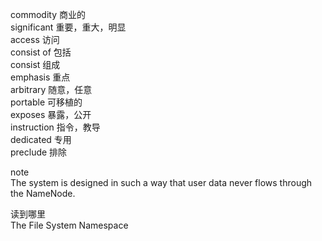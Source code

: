 commodity 商业的  
significant 重要，重大，明显  
access 访问  
consist of 包括  
consist 组成  
emphasis 重点  
arbitrary 随意，任意  
portable 可移植的  
exposes 暴露，公开  
instruction 指令，教导  
dedicated 专用  
preclude 排除    

note  
The system is designed in such a way that user data never flows through the NameNode.  

读到哪里  
The File System Namespace  